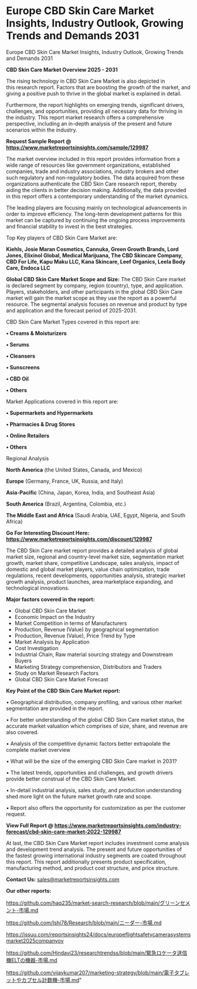 # Europe CBD Skin Care Market Insights, Industry Outlook, Growing Trends and Demands 2031
 Europe CBD Skin Care Market Insights, Industry Outlook, Growing Trends and Demands 2031

<Strong> CBD Skin Care Market Overview 2025 - 2031</strong>

The rising technology in CBD Skin Care Market is also depicted in this research report. Factors that are boosting the growth of the market, and giving a positive push to thrive in the global market is explained in detail.

Furthermore, the report highlights on emerging trends, significant drivers, challenges, and opportunities, providing all necessary data for thriving in the industry. This report market research offers a comprehensive perspective, including an in-depth analysis of the present and future scenarios within the industry.

<strong>Request Sample Report @ <a href=https://www.marketreportsinsights.com/sample/129987>https://www.marketreportsinsights.com/sample/129987</a></strong>

The market overview included in this report provides information from a wide range of resources like government organizations, established companies, trade and industry associations, industry brokers and other such regulatory and non-regulatory bodies. The data acquired from these organizations authenticate the CBD Skin Care research report, thereby aiding the clients in better decision making. Additionally, the data provided in this report offers a contemporary understanding of the market dynamics.

The leading players are focusing mainly on technological advancements in order to improve efficiency. The long-term development patterns for this market can be captured by continuing the ongoing process improvements and financial stability to invest in the best strategies.

Top Key players of CBD Skin Care Market are:

<strong>Kiehls, Josie Maran Cosmetics, Cannuka, Green Growth Brands, Lord Jones, Elixinol Global, Medical Marijuana, The CBD Skincare Company, CBD For Life, Kapu Maku LLC, Kana Skincare, Leef Organics, Leela Body Care, Endoca LLC</strong>

<strong><b>Global CBD Skin Care Market Scope and Size:</b></strong>
The CBD Skin Care market is declared segment by company, region (country), type, and application. Players, stakeholders, and other participants in the global CBD Skin Care market will gain the market scope as they use the report as a powerful resource. The segmental analysis focuses on revenue and product by type and application and the forecast period of 2025-2031.

CBD Skin Care Market Types covered in this report are:

<strong>• Creams & Moisturizers

• Serums

• Cleansers

• Sunscreens

• CBD Oil

• Others</strong>

Market Applications covered in this report are:

<strong>• Supermarkets and Hypermarkets

• Pharmacies & Drug Stores

• Online Retailers

• Others</strong> 

Regional Analysis

<strong>North America</strong> (the United States, Canada, and Mexico)

<strong>Europe</strong> (Germany, France, UK, Russia, and Italy)

<strong>Asia-Pacific</strong> (China, Japan, Korea, India, and Southeast Asia)

<strong>South America</strong> (Brazil, Argentina, Colombia, etc.)

<strong>The Middle East and Africa</strong> (Saudi Arabia, UAE, Egypt, Nigeria, and South Africa)

<strong>Go For Interesting Discount Here: <a href=https://www.marketreportsinsights.com/discount/129987>https://www.marketreportsinsights.com/discount/129987</a></strong>

The CBD Skin Care market report provides a detailed analysis of global market size, regional and country-level market size, segmentation market growth, market share, competitive Landscape, sales analysis, impact of domestic and global market players, value chain optimization, trade regulations, recent developments, opportunities analysis, strategic market growth analysis, product launches, area marketplace expanding, and technological innovations.

<strong><b>Major factors covered in the report:</b></strong>
<ul>
  <li>Global CBD Skin Care Market </li>
  <li>Economic Impact on the Industry</li>
  <li>Market Competition in terms of Manufacturers</li>
  <li>Production, Revenue (Value) by geographical segmentation</li>
  <li>Production, Revenue (Value), Price Trend by Type</li>
  <li>Market Analysis by Application</li>
  <li>Cost Investigation</li>
  <li>Industrial Chain, Raw material sourcing strategy and Downstream Buyers</li>
  <li>Marketing Strategy comprehension, Distributors and Traders</li>
  <li>Study on Market Research Factors</li>
  <li>Global CBD Skin Care Market Forecast</li>
</ul>

<strong><b>Key Point of the CBD Skin Care Market report:</b></strong>

• Geographical distribution, company profiling, and various other market segmentation are provided in the report.

• For better understanding of the global CBD Skin Care market status, the accurate market valuation which comprises of size, share, and revenue are also covered.

• Analysis of the competitive dynamic factors better extrapolate the complete market overview

• What will be the size of the emerging CBD Skin Care market in 2031?

• The latest trends, opportunities and challenges, and growth drivers provide better construal of the CBD Skin Care Market.

• In-detail industrial analysis, sales study, and production understanding shed more light on the future market growth rate and scope.

• Report also offers the opportunity for customization as per the customer request.

<strong><b>View Full Report @ <a href=https://www.marketreportsinsights.com/industry-forecast/cbd-skin-care-market-2022-129987>https://www.marketreportsinsights.com/industry-forecast/cbd-skin-care-market-2022-129987</a></b></strong>


At last, the CBD Skin Care Market report includes investment come analysis and development trend analysis. The present and future opportunities of the fastest growing international industry segments are coated throughout this report. This report additionally presents product specification, manufacturing method, and product cost structure, and price structure.

<strong>Contact Us:</strong>
sales@marketreportsinsights.com

<strong>Our other reports:</strong>

<a href=https://github.com/haq235/market-search-research/blob/main/グリーンセメント-市場.md>https://github.com/haq235/market-search-research/blob/main/グリーンセメント-市場.md</a>

<a href=https://github.com/Ishi78/Research/blob/main/ニーダー-市場.md>https://github.com/Ishi78/Research/blob/main/ニーダー-市場.md</a>

<a href=https://issuu.com/reportsinsights24/docs/europeflightsafetycamerasystemsmarket2025companyov>https://issuu.com/reportsinsights24/docs/europeflightsafetycamerasystemsmarket2025companyov</a>

<a href=https://github.com/Hindavi23/researchtrendss/blob/main/緊急ロケータ送信機ELTの機器-市場.md>https://github.com/Hindavi23/researchtrendss/blob/main/緊急ロケータ送信機ELTの機器-市場.md</a>

<a href=https://github.com/vijaykumar207/marketing-strategy/blob/main/電子タブレットやカプセル計数機-市場.md>https://github.com/vijaykumar207/marketing-strategy/blob/main/電子タブレットやカプセル計数機-市場.md</a>"
